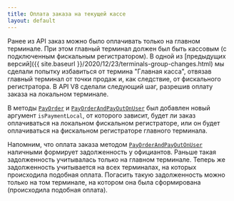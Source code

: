 ```yaml
---
title: Оплата заказа на текущей кассе
layout: default
---
```


Ранее из API заказ можно было оплачивать только на главном терминале.
При этом главный терминал должен был быть кассовым (с подключенным фискальным регистратором).
В одной из [предыдущих версий]({{ site.baseurl }}/2020/12/23/terminals-group-changes.html)
мы сделали попытку избавиться от термина "Главная касса", отвязав главный терминал от точки продаж и, как следствие, от фискального регистратора.
В API V8 сделали следующий шаг, разрешив оплату заказа на локальном терминале.


В методы [`PayOrder`](https://iiko.github.io/front.api.sdk/v8/html/M_Resto_Front_Api_IOperationService_PayOrder.htm)
и [`PayOrderAndPayOutOnUser`](https://iiko.github.io/front.api.sdk/v8/html/M_Resto_Front_Api_IOperationService_PayOrderAndPayOutOnUser.htm)
был добавлен новый аргумент `isPaymentLocal`, от которого зависит,
будет ли заказ оплачиваться на локальном фискальном регистраторе,
или он будет оплачиваться на фискальном регистраторе главного терминала.

Напомним, что оплата заказа методом
[`PayOrderAndPayOutOnUser`](https://iiko.github.io/front.api.sdk/v8/html/M_Resto_Front_Api_IOperationService_PayOrderAndPayOutOnUser.htm)
наличными формирует задолженность у официантов.
Раньше такая задолженность учитывалась только на главном терминале.
Теперь же задолженность учитывается на всех терминалах, на которых происходила подобная оплата.
Погасить такую задолженность можно только на том терминале, на котором она была сформирована (происходила подобная оплата).